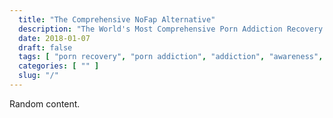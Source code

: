 ```yaml
---
  title: "The Comprehensive NoFap Alternative"
  description: "The World's Most Comprehensive Porn Addiction Recovery Solution. Start Your Porn Recovery Journey Today. The Effective NoFap Alternative."
  date: 2018-01-07
  draft: false
  tags: [ "porn recovery", "porn addiction", "addiction", "awareness", "nofap", "neverfap", "nofap alternative", "neverfap deluxe", "nofap guide", "neverfap basics" ]
  categories: [ "" ]
  slug: "/"
---
```


Random content. 